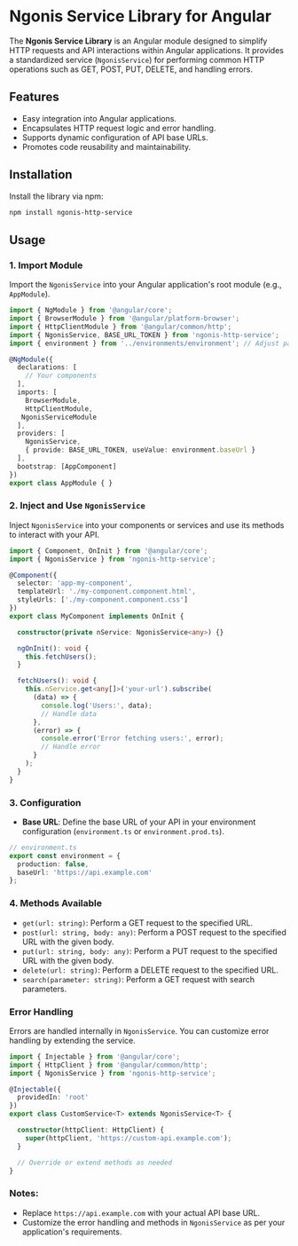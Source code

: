 
# Ngonis Service Library for Angular

The **Ngonis Service Library** is an Angular module designed to simplify HTTP requests and API interactions within Angular applications. It provides a standardized service (`NgonisService`) for performing common HTTP operations such as GET, POST, PUT, DELETE, and handling errors.

## Features

- Easy integration into Angular applications.
- Encapsulates HTTP request logic and error handling.
- Supports dynamic configuration of API base URLs.
- Promotes code reusability and maintainability.

## Installation

Install the library via npm:

```bash
npm install ngonis-http-service
```

## Usage

### 1. Import Module

Import the `NgonisService` into your Angular application's root module (e.g., `AppModule`).

```typescript
import { NgModule } from '@angular/core';
import { BrowserModule } from '@angular/platform-browser';
import { HttpClientModule } from '@angular/common/http';
import { NgonisService, BASE_URL_TOKEN } from 'ngonis-http-service';
import { environment } from '../environments/environment'; // Adjust path as needed

@NgModule({
  declarations: [
    // Your components
  ],
  imports: [
    BrowserModule,
    HttpClientModule,
   NgonisServiceModule
  ],
  providers: [
    NgonisService,
    { provide: BASE_URL_TOKEN, useValue: environment.baseUrl }
  ],
  bootstrap: [AppComponent]
})
export class AppModule { }
```

### 2. Inject and Use `NgonisService`

Inject `NgonisService` into your components or services and use its methods to interact with your API.

```typescript
import { Component, OnInit } from '@angular/core';
import { NgonisService } from 'ngonis-http-service';

@Component({
  selector: 'app-my-component',
  templateUrl: './my-component.component.html',
  styleUrls: ['./my-component.component.css']
})
export class MyComponent implements OnInit {

  constructor(private nService: NgonisService<any>) {}

  ngOnInit(): void {
    this.fetchUsers();
  }

  fetchUsers(): void {
    this.nService.get<any[]>('your-url').subscribe(
      (data) => {
        console.log('Users:', data);
        // Handle data
      },
      (error) => {
        console.error('Error fetching users:', error);
        // Handle error
      }
    );
  }
}
```

### 3. Configuration

- **Base URL**: Define the base URL of your API in your environment configuration (`environment.ts` or `environment.prod.ts`).

```typescript
// environment.ts
export const environment = {
  production: false,
  baseUrl: 'https://api.example.com'
};
```

### 4. Methods Available

- `get(url: string)`: Perform a GET request to the specified URL.
- `post(url: string, body: any)`: Perform a POST request to the specified URL with the given body.
- `put(url: string, body: any)`: Perform a PUT request to the specified URL with the given body.
- `delete(url: string)`: Perform a DELETE request to the specified URL.
- `search(parameter: string)`: Perform a GET request with search parameters.

### Error Handling

Errors are handled internally in `NgonisService`. You can customize error handling by extending the service.

```typescript
import { Injectable } from '@angular/core';
import { HttpClient } from '@angular/common/http';
import { NgonisService } from 'ngonis-http-service';

@Injectable({
  providedIn: 'root'
})
export class CustomService<T> extends NgonisService<T> {

  constructor(httpClient: HttpClient) {
    super(httpClient, 'https://custom-api.example.com');
  }

  // Override or extend methods as needed
}
```



### Notes:

- Replace `https://api.example.com` with your actual API base URL.
- Customize the error handling and methods in `NgonisService` as per your application's requirements.
